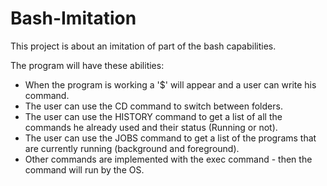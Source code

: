
# Bash-Imitation

This project is about an imitation of part of the bash capabilities.

The program will have these abilities:

* When the program is working a '$' will appear and a user can write his command.
* The user can use the CD command to switch between folders.
* The user can use the HISTORY command to get a list of all the commands he already used and their status (Running or not).
* The user can use the JOBS command to get a list of the programs that are currently running (background and foreground).
* Other commands are implemented with the exec command - then the command will run by the OS.
